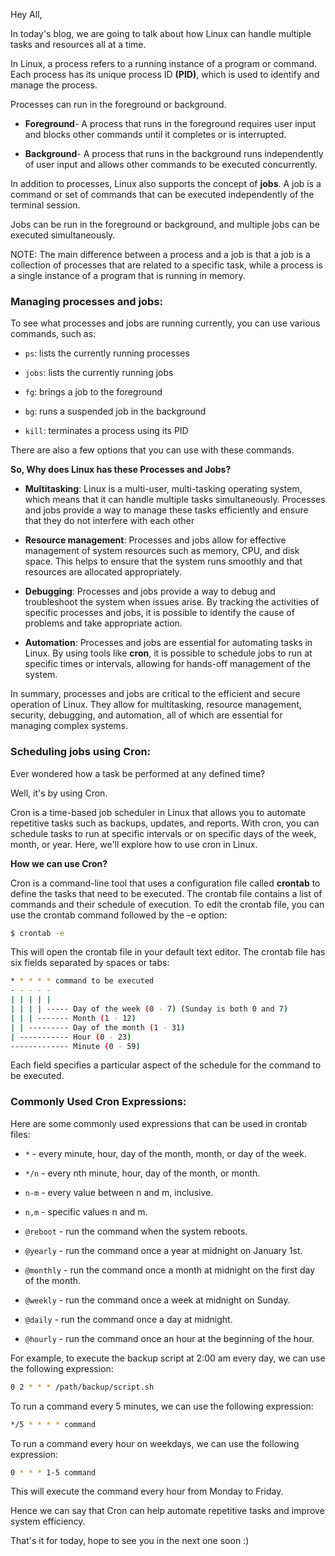 Hey All,

In today's blog, we are going to talk about how Linux can handle multiple tasks and resources all at a time.

In Linux, a process refers to a running instance of a program or command. Each process has its unique process ID **(PID)**, which is used to identify and manage the process.

Processes can run in the foreground or background.

* **Foreground**\- A process that runs in the foreground requires user input and blocks other commands until it completes or is interrupted.
    
* **Background**\- A process that runs in the background runs independently of user input and allows other commands to be executed concurrently.
    

In addition to processes, Linux also supports the concept of **jobs**. A job is a command or set of commands that can be executed independently of the terminal session.

Jobs can be run in the foreground or background, and multiple jobs can be executed simultaneously.

NOTE: The main difference between a process and a job is that a job is a collection of processes that are related to a specific task, while a process is a single instance of a program that is running in memory.

### Managing processes and jobs:

To see what processes and jobs are running currently, you can use various commands, such as:

* `ps`: lists the currently running processes
    
* `jobs`: lists the currently running jobs
    
* `fg`: brings a job to the foreground
    
* `bg`: runs a suspended job in the background
    
* `kill`: terminates a process using its PID
    

There are also a few options that you can use with these commands.

**So, Why does Linux has these Processes and Jobs?**

* **Multitasking**: Linux is a multi-user, multi-tasking operating system, which means that it can handle multiple tasks simultaneously. Processes and jobs provide a way to manage these tasks efficiently and ensure that they do not interfere with each other
    
* **Resource management**: Processes and jobs allow for effective management of system resources such as memory, CPU, and disk space. This helps to ensure that the system runs smoothly and that resources are allocated appropriately.
    
* **Debugging**: Processes and jobs provide a way to debug and troubleshoot the system when issues arise. By tracking the activities of specific processes and jobs, it is possible to identify the cause of problems and take appropriate action.
    
* **Automation**: Processes and jobs are essential for automating tasks in Linux. By using tools like **cron**, it is possible to schedule jobs to run at specific times or intervals, allowing for hands-off management of the system.
    

In summary, processes and jobs are critical to the efficient and secure operation of Linux. They allow for multitasking, resource management, security, debugging, and automation, all of which are essential for managing complex systems.

### Scheduling jobs using Cron:

Ever wondered how a task be performed at any defined time?

Well, it's by using Cron.

Cron is a time-based job scheduler in Linux that allows you to automate repetitive tasks such as backups, updates, and reports. With cron, you can schedule tasks to run at specific intervals or on specific days of the week, month, or year. Here, we'll explore how to use cron in Linux.

**How we can use Cron?**

Cron is a command-line tool that uses a configuration file called **crontab** to define the tasks that need to be executed. The crontab file contains a list of commands and their schedule of execution. To edit the crontab file, you can use the crontab command followed by the -e option:

```bash
$ crontab -e
```

This will open the crontab file in your default text editor. The crontab file has six fields separated by spaces or tabs:

```bash
* * * * * command to be executed
- - - - -
| | | | |
| | | | ----- Day of the week (0 - 7) (Sunday is both 0 and 7)
| | | ------- Month (1 - 12)
| | --------- Day of the month (1 - 31)
| ----------- Hour (0 - 23)
------------- Minute (0 - 59)
```

Each field specifies a particular aspect of the schedule for the command to be executed.

### Commonly Used Cron Expressions:

Here are some commonly used expressions that can be used in crontab files:

* `*` - every minute, hour, day of the month, month, or day of the week.
    
* `*/n` - every nth minute, hour, day of the month, or month.
    
* `n-m` - every value between n and m, inclusive.
    
* `n,m` - specific values n and m.
    
* `@reboot` - run the command when the system reboots.
    
* `@yearly` - run the command once a year at midnight on January 1st.
    
* `@monthly` - run the command once a month at midnight on the first day of the month.
    
* `@weekly` - run the command once a week at midnight on Sunday.
    
* `@daily` - run the command once a day at midnight.
    
* `@hourly` - run the command once an hour at the beginning of the hour.
    

For example, to execute the backup script at 2:00 am every day, we can use the following expression:

```bash
0 2 * * * /path/backup/script.sh
```

To run a command every 5 minutes, we can use the following expression:

```bash
*/5 * * * * command
```

To run a command every hour on weekdays, we can use the following expression:

```bash
0 * * * 1-5 command
```

This will execute the command every hour from Monday to Friday.

Hence we can say that Cron can help automate repetitive tasks and improve system efficiency.

That's it for today, hope to see you in the next one soon :)